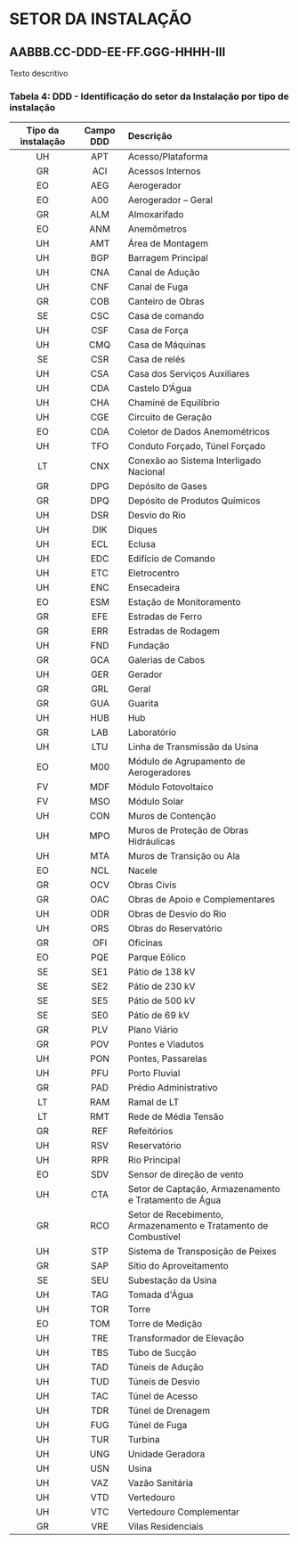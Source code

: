 # SETOR DA INSTALAÇÃO

## AABBB.CC-**DDD**-EE-FF.GGG-HHHH-III

Texto descritivo

### **Tabela 4**: DDD - Identificação do setor da Instalação por tipo de instalação

| Tipo da instalação | Campo DDD | Descrição                                                       |
| :----------------: | :-------: | :-------------------------------------------------------------- |
|         UH         |    APT    | Acesso/Plataforma                                               |
|         GR         |    ACI    | Acessos Internos                                                |
|         EO         |    AEG    | Aerogerador                                                     |
|         EO         |    A00    | Aerogerador – Geral                                             |
|         GR         |    ALM    | Almoxarifado                                                    |
|         EO         |    ANM    | Anemômetros                                                     |
|         UH         |    AMT    | Área de Montagem                                                |
|         UH         |    BGP    | Barragem Principal                                              |
|         UH         |    CNA    | Canal de Adução                                                 |
|         UH         |    CNF    | Canal de Fuga                                                   |
|         GR         |    COB    | Canteiro de Obras                                               |
|         SE         |    CSC    | Casa de comando                                                 |
|         UH         |    CSF    | Casa de Força                                                   |
|         UH         |    CMQ    | Casa de Máquinas                                                |
|         SE         |    CSR    | Casa de relés                                                   |
|         UH         |    CSA    | Casa dos Serviços Auxiliares                                    |
|         UH         |    CDA    | Castelo D’Água                                                  |
|         UH         |    CHA    | Chaminé de Equilíbrio                                           |
|         UH         |    CGE    | Circuito de Geração                                             |
|         EO         |    CDA    | Coletor de Dados Anemométricos                                  |
|         UH         |    TFO    | Conduto Forçado, Túnel Forçado                                  |
|         LT         |    CNX    | Conexão ao Sistema Interligado Nacional                         |
|         GR         |    DPG    | Depósito de Gases                                               |
|         GR         |    DPQ    | Depósito de Produtos Químicos                                   |
|         UH         |    DSR    | Desvio do Rio                                                   |
|         UH         |    DIK    | Diques                                                          |
|         UH         |    ECL    | Eclusa                                                          |
|         UH         |    EDC    | Edifício de Comando                                             |
|         UH         |    ETC    | Eletrocentro                                                    |
|         UH         |    ENC    | Ensecadeira                                                     |
|         EO         |    ESM    | Estação de Monitoramento                                        |
|         GR         |    EFE    | Estradas de Ferro                                               |
|         GR         |    ERR    | Estradas de Rodagem                                             |
|         UH         |    FND    | Fundação                                                        |
|         GR         |    GCA    | Galerias de Cabos                                               |
|         UH         |    GER    | Gerador                                                         |
|         GR         |    GRL    | Geral                                                           |
|         GR         |    GUA    | Guarita                                                         |
|         UH         |    HUB    | Hub                                                             |
|         GR         |    LAB    | Laboratório                                                     |
|         UH         |    LTU    | Linha de Transmissão da Usina                                   |
|         EO         |    M00    | Módulo de Agrupamento de Aerogeradores                          |
|         FV         |    MDF    | Módulo Fotovoltaico                                             |
|         FV         |    MSO    | Módulo Solar                                                    |
|         UH         |    CON    | Muros de Contenção                                              |
|         UH         |    MPO    | Muros de Proteção de Obras Hidráulicas                          |
|         UH         |    MTA    | Muros de Transição ou Ala                                       |
|         EO         |    NCL    | Nacele                                                          |
|         GR         |    OCV    | Obras Civis                                                     |
|         GR         |    OAC    | Obras de Apoio e Complementares                                 |
|         UH         |    ODR    | Obras de Desvio do Rio                                          |
|         UH         |    ORS    | Obras do Reservatório                                           |
|         GR         |    OFI    | Oficinas                                                        |
|         EO         |    PQE    | Parque Eólico                                                   |
|         SE         |    SE1    | Pátio de 138 kV                                                 |
|         SE         |    SE2    | Pátio de 230 kV                                                 |
|         SE         |    SE5    | Pátio de 500 kV                                                 |
|         SE         |    SE0    | Pátio de 69 kV                                                  |
|         GR         |    PLV    | Plano Viário                                                    |
|         GR         |    POV    | Pontes e Viadutos                                               |
|         UH         |    PON    | Pontes, Passarelas                                              |
|         UH         |    PFU    | Porto Fluvial                                                   |
|         GR         |    PAD    | Prédio Administrativo                                           |
|         LT         |    RAM    | Ramal de LT                                                     |
|         LT         |    RMT    | Rede de Média Tensão                                            |
|         GR         |    REF    | Refeitórios                                                     |
|         UH         |    RSV    | Reservatório                                                    |
|         UH         |    RPR    | Rio Principal                                                   |
|         EO         |    SDV    | Sensor de direção de vento                                      |
|         UH         |    CTA    | Setor de Captação, Armazenamento e Tratamento de Água           |
|         GR         |    RCO    | Setor de Recebimento, Armazenamento e Tratamento de Combustível |
|         UH         |    STP    | Sistema de Transposição de Peixes                               |
|         GR         |    SAP    | Sítio do Aproveitamento                                         |
|         SE         |    SEU    | Subestação da Usina                                             |
|         UH         |    TAG    | Tomada d'Água                                                   |
|         UH         |    TOR    | Torre                                                           |
|         EO         |    TOM    | Torre de Medição                                                |
|         UH         |    TRE    | Transformador de Elevação                                       |
|         UH         |    TBS    | Tubo de Sucção                                                  |
|         UH         |    TAD    | Túneis de Adução                                                |
|         UH         |    TUD    | Túneis de Desvio                                                |
|         UH         |    TAC    | Túnel de Acesso                                                 |
|         UH         |    TDR    | Túnel de Drenagem                                               |
|         UH         |    FUG    | Túnel de Fuga                                                   |
|         UH         |    TUR    | Turbina                                                         |
|         UH         |    UNG    | Unidade Geradora                                                |
|         UH         |    USN    | Usina                                                           |
|         UH         |    VAZ    | Vazão Sanitária                                                 |
|         UH         |    VTD    | Vertedouro                                                      |
|         UH         |    VTC    | Vertedouro Complementar                                         |
|         GR         |    VRE    | Vilas Residenciais                                              |
